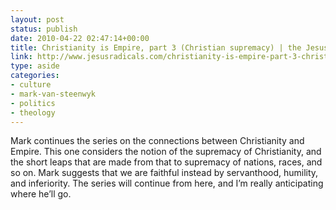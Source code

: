 ```yaml
---
layout: post
status: publish
date: 2010-04-22 02:47:14+00:00
title: Christianity is Empire, part 3 (Christian supremacy) | the Jesus Manifesto
link: http://www.jesusradicals.com/christianity-is-empire-part-3-christian-supremacy/?utm_source=feedburner&utm_medium=feed&utm_campaign=Feed%3A+TheJesusManifesto+%28%3A%3A+the+Jesus+Manifesto+%3A%3A%29
type: aside
categories:
- culture
- mark-van-steenwyk
- politics
- theology
---
```


Mark continues the series on the connections between Christianity and Empire. This one considers the notion of the supremacy of Christianity, and the short leaps that are made from that to supremacy of nations, races, and so on. Mark suggests that we are faithful instead by servanthood, humility, and inferiority. The series will continue from here, and I’m really anticipating where he’ll go.
